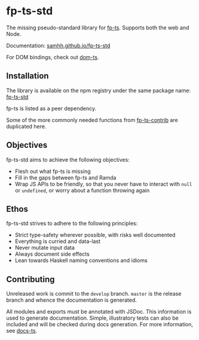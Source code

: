 # fp-ts-std

The missing pseudo-standard library for [fp-ts](https://gcanti.github.io/fp-ts/). Supports both the web and Node.

Documentation: [samhh.github.io/fp-ts-std](https://samhh.github.io/fp-ts-std/)

For DOM bindings, check out [dom-ts](https://github.com/waynevanson/dom-ts).

## Installation

The library is available on the npm registry under the same package name: [fp-ts-std](https://www.npmjs.com/package/fp-ts-std)

fp-ts is listed as a peer dependency.

Some of the more commonly needed functions from [fp-ts-contrib](https://gcanti.github.io/fp-ts-contrib/docs/modules) are duplicated here.

## Objectives

fp-ts-std aims to achieve the following objectives:

- Flesh out what fp-ts is missing
- Fill in the gaps between fp-ts and Ramda
- Wrap JS APIs to be friendly, so that you never have to interact with `null` or `undefined`, or worry about a function throwing again

## Ethos

fp-ts-std strives to adhere to the following principles:

- Strict type-safety wherever possible, with risks well documented
- Everything is curried and data-last
- Never mutate input data
- Always document side effects
- Lean towards Haskell naming conventions and idioms

## Contributing

Unreleased work is commit to the `develop` branch. `master` is the release branch and whence the documentation is generated.

All modules and exports must be annotated with JSDoc. This information is used to generate documentation. Simple, illustratory tests can also be included and will be checked during docs generation. For more information, see [docs-ts](https://github.com/gcanti/docs-ts).

